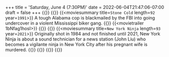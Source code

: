 +++
title = 'Saturday, June 4 (7:30PM)'
date = 2022-06-04T21:47:06-07:00
draft = false
+++
{{<movienight>}}
{{<movie>}}
{{<moviesummary title=`Stone Cold` length=`92` year=`1991`>}}
A tough Alabama cop is blackmailed by the FBI into going undercover in a violent Mississippi biker gang.
{{</moviesummary>}}
{{<movietrailer 1bNfag1hosI>}}
{{</movie>}}
{{<movie>}}
{{<moviesummary title=`New York Ninja` length=`93` year=`2021`>}}
Originally shot in 1984 and not finished until 2021, New York Ninja is about a sound technician for a news station (John Liu) who becomes a vigilante ninja in New York City after his pregnant wife is murdered.
{{</moviesummary>}}
{{<movietrailer X1wMt3fgOyM>}}
{{</movie>}}
{{</movienight>}}